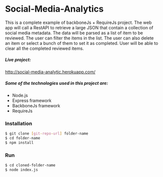 # Social-Media-Analytics
This is a complete example of backboneJs + RequireJs project.
The web app will call a RestAPI to retrieve a large JSON that contain a collection of social media metadata. The data will be parsed as a list of item to be reviewed. The user can filter the items in the list. The user can also delete an item or select a bunch of them to set it as completed. User will be able to clear all the completed reviewed items.

##### Live project:
http://social-media-analytic.herokuapp.com/

##### Some of the technologies used in this project are:
  - Node.js
  - Express framework
  - BackboneJs framework
  - RequireJs
 
### Installation
```sh
$ git clone [git-repo-url] folder-name
$ cd folder-name
$ npm install
```

### Run
```sh
$ cd cloned-folder-name
$ node index.js
```

